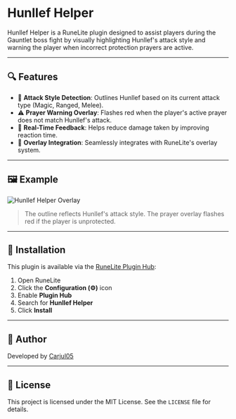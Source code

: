 # Hunllef Helper

Hunllef Helper is a RuneLite plugin designed to assist players during the Gauntlet boss fight by visually highlighting Hunllef's attack style and warning the player when incorrect protection prayers are active.

---

## 🔍 Features

- 🧠 **Attack Style Detection**: Outlines Hunllef based on its current attack type (Magic, Ranged, Melee).
- ⚠️ **Prayer Warning Overlay**: Flashes red when the player's active prayer does not match Hunllef's attack.
- 🎯 **Real-Time Feedback**: Helps reduce damage taken by improving reaction time.
- 🧩 **Overlay Integration**: Seamlessly integrates with RuneLite's overlay system.

---

## 🖼️ Example

![Hunllef Helper Overlay](media/hunllef-helper-preview.png)

> The outline reflects Hunllef's attack style. The prayer overlay flashes red if the player is unprotected.

---

## 🚀 Installation

This plugin is available via the [RuneLite Plugin Hub](https://runelite.net/plugin-hub):

1. Open RuneLite
2. Click the **Configuration (⚙️)** icon
3. Enable **Plugin Hub**
4. Search for **Hunllef Helper**
5. Click **Install**

---

## 👤 Author

Developed by [Carjul05](https://github.com/Carjul05)

---

## 📄 License

This project is licensed under the MIT License. See the `LICENSE` file for details.
